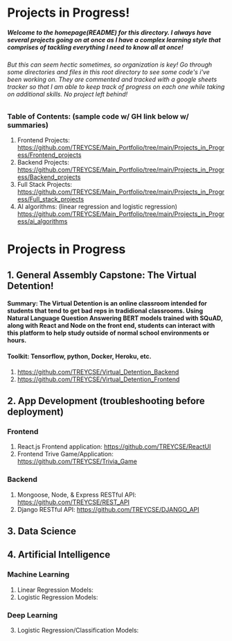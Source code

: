 # Projects in Progress!
##### Welcome to the homepage(README) for this directory. I always have several projects going on at once as I have a complex learning style that comprises of tackling everything I need to know all at once!
###### But this can seem hectic sometimes, so organization is key! Go through some directories and files in this root directory to see some code's i've been working on. They are commented and tracked with a google sheets tracker so that I am able to keep track of progress on each one while taking on additional skills. No project left behind!

### Table of Contents: (sample code w/ GH link below w/ summaries)
1. Frontend Projects: https://github.com/TREYCSE/Main_Portfolio/tree/main/Projects_in_Progress/Frontend_projects
2. Backend Projects: https://github.com/TREYCSE/Main_Portfolio/tree/main/Projects_in_Progress/Backend_projects
3. Full Stack Projects: https://github.com/TREYCSE/Main_Portfolio/tree/main/Projects_in_Progress/Full_stack_projects
4. AI algorithms: (linear regression and logistic regression) https://github.com/TREYCSE/Main_Portfolio/tree/main/Projects_in_Progress/ai_algorithms

# Projects in Progress
## 1. General Assembly Capstone: The Virtual Detention!
#### Summary: The Virtual Detention is an online classroom intended for students that tend to get bad reps in tradidional classrooms. Using Natural Language Question Answering BERT models trained with SQuAD, along with React and Node on the front end, students can interact with this platform to help study outside of normal school environments or hours.

#### Toolkit: Tensorflow, python, Docker, Heroku, etc.
1. https://github.com/TREYCSE/Virtual_Detention_Backend
2. https://github.com/TREYCSE/Virtual_Detention_Frontend

## 2. App Development (troubleshooting before deployment)
### Frontend
1. React.js Frontend application: https://github.com/TREYCSE/ReactUI
2. Frontend Trive Game/Application: https://github.com/TREYCSE/Trivia_Game

### Backend
1. Mongoose, Node, & Express RESTful API: https://github.com/TREYCSE/REST_API
2. Django RESTful API: https://github.com/TREYCSE/DJANGO_API

## 3. Data Science

## 4. Artificial Intelligence
### Machine Learning
1. Linear Regression Models:
2. Logistic  Regression Models:
### Deep Learning
3. Logistic Regression/Classification Models:

